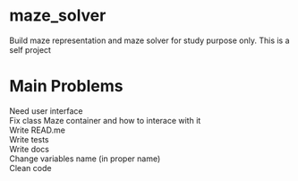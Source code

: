 # maze_solver
Build maze representation and maze solver for study purpose only. This is a self project


# Main Problems
Need user interface <br/>
Fix class Maze container and how to interace with it <br/>
Write READ.me <br/>
Write tests <br/>
Write docs <br/>
Change variables name (in proper name) <br/>
Clean code <br/>
